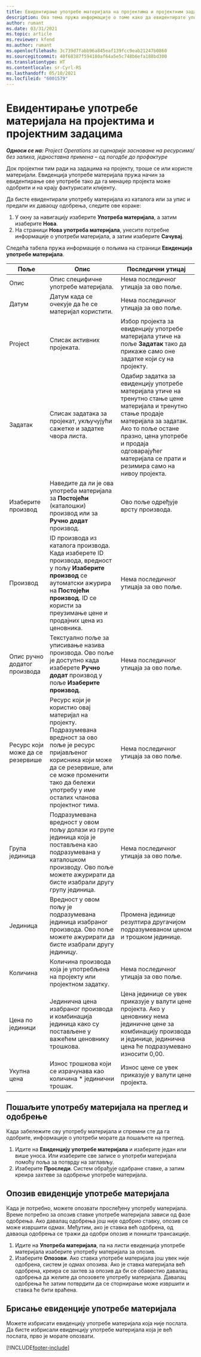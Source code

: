 ```yaml
---
title: Евидентирање употребе материјала на пројектима и пројектним задацима
description: Ова тема пружа информације о томе како да евидентирате употребу материјала према пројектима и пројектним задацима.
author: rumant
ms.date: 03/31/2021
ms.topic: article
ms.reviewer: kfend
ms.author: rumant
ms.openlocfilehash: 3c739d7fabb96a845eaf139fcc9eab21247b0860
ms.sourcegitcommit: 40f68387f594180af64a5e5c748b6efa188bd300
ms.translationtype: HT
ms.contentlocale: sr-Cyrl-RS
ms.lasthandoff: 05/10/2021
ms.locfileid: "6001579"
---
```

# <a name="record-material-usage-on-projects-and-project-tasks"></a>Евидентирање употребе материјала на пројектима и пројектним задацима

_**Односи се на:** Project Operations за сценарије засноване на ресурсима/без залиха, једноставна примена – од погодбе до профактуре_

Док пројектни тим ради на задацима на пројекту, троше се или користе материјали. Евиденција употребе материјала пружа начин за евидентирање ове употребе тако да га менаџер пројекта може одобрити и на крају фактурисати клијенту. 

Да бисте евидентирали употребу материјала из каталога или за упис и предали их даваоцу одобрења, следите ове кораке: 

1. У окну за навигацију изаберите **Употреба материјала**, а затим изаберите **Нова**.
2. На страници **Нова употреба материјала**, унесите потребне информације о употреби материјала, а затим изаберите **Сачувај**.

Следећа табела пружа информације о пољима на страници **Евиденција употребе материјала**. 

| **Поље** | **Опис** | **Последични утицај** |
| --- | --- | --- |
| Опис | Опис специфичне употребе материјала. | Нема последичног утицаја за ово поље. |
| Датум | Датум када се очекује да ће се материјал користити. | Нема последичног утицаја за ово поље. |
| Project | Списак активних пројеката. | Избор пројекта за евиденцију употребе материјала утиче на поље **Задатак** тако да прикаже само оне задатке који су на пројекту. |
| Задатак | Списак задатака за пројекат, укључујући сажетке и задатке чвора листа. | Одабир задатка за евиденцију употребе материјала утиче на тренутно стање цене материјала и тренутно стање продаје материјала за задатак. Ако то поље остане празно, цена употребе и продаја одговарајућег материјала се прати и резимира само на нивоу пројекта. |
| Изаберите производ | Наведите да ли је ова употреба материјала за **Постојећи** (каталошки) производ или за **Ручно додат** производ. | Ово поље одређује врсту производа. |
| Производ | ID производа из каталога производа. Када изаберете ID производа, вредност у пољу **Изаберите производ** се аутоматски ажурира на **Постојећи производ**. ID се користи за преузимање цене и продајних цена из ценовника. | Нема последичног утицаја за ово поље. |
| Опис ручно додатог производа | Текстуално поље за уписивање назива производа. Ово поље је доступно када изаберете **Ручно додат** производ у поље **Изаберите производ**.| Нема последичног утицаја за ово поље. |
| Ресурс који може да се резервише| Ресурс који је користио овај материјал на пројекту. Подразумевана вредност за ово поље је ресурс пријављеног корисника који може да се резервише, али се може променити тако да бележи употребу у име осталих чланова пројектног тима. | Нема последичног утицаја за ово поље. |
| Група јединица | Подразумевана вредност у овом пољу долази из групе јединица која је постављена као подразумевана у каталошком производу. Ово поље можете ажурирати да бисте изабрали другу групу јединица. | Нема последичног утицаја за ово поље. |
| Јединица | Вредност у овом пољу је подразумевана јединица изабраног производа. Ово поље можете ажурирати да бисте изабрали другу јединицу. | Промена јединице резултира другачијом подразумеваном ценом и трошком јединице. |
| Количина | Количина производа која је употребљена на пројекту или пројектном задатку. | Нема последичног утицаја за ово поље. |
| Цена по јединици | Јединична цена изабраног производа и комбинација јединица како су постављене у важећем ценовнику трошкова. | Цена јединице се увек приказује у валути цене пројекта. Ако у ценовнику нема јединичне цене за комбинацију производа и јединице, јединична цена ће подразумевано износити 0,00. |
| Укупна цена | Износ трошкова који се израчунава као количина \* јединични трошак.| Износ цене се увек приказује у валути цене пројекта. |


## <a name="submit-material-usage-for-review-and-approval"></a>Пошаљите употребу материјала на преглед и одобрење 
Када забележите сву употребу материјала и спремни сте да га одобрите, информације о употреби морате да пошаљете на преглед.

1. Идите на **Евиденцију употребе материјала** и изаберите један или више уноса. Или изаберите све записе о употреби материјала помоћу поља за потврду на заглављу.
2. Изаберите **Проследи**. Систем обрађује одабране ставке, а затим креира захтеве за одобрење употребе материјала.

## <a name="recall-a-material-usage-log"></a>Опозив евиденције употребе материјала

Када је потребно, можете опозвати прослеђену употребу материјала. Време потребно за опозив ставке употребе материјала зависи од фазе одобрења.  Ако давалац одобрења још није одобрио ставку, опозив се може извршити одмах. Међутим, ако је ставка већ одобрена, од даваоца одобрења се тражи да одобри опозив и поништи трансакције.

1. Идите на **Употреба материјала**, па на листи евиденција употребе материјала изаберите употребу материјала за опозив.
2. Изаберите **Опозови**. Ако ставка употребе материјала још увек није одобрена, систем је одмах опозива. Ако је ставка материјала већ одобрена, креира се захтев за опозив да би се обавестио давалац одобрења да желите да опозовете употребу материјала. Давалац одобрења ће затим потврдити да се сторнирање може извршити и ставка ће бити враћена.

## <a name="delete-a-material-usage-log"></a>Брисање евиденције употребе материјала

Можете избрисати евиденцију употребе материјала која није послата. Да бисте избрисали евиденцију употребе материјала која је већ послата, прво је морате опозвати.



[!INCLUDE[footer-include](../includes/footer-banner.md)]
